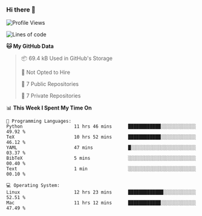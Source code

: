 ### Hi there 👋

<!--
**huayuan4396/huayuan4396** is a ✨ _special_ ✨ repository because its `README.md` (this file) appears on your GitHub profile.

Here are some ideas to get you started:

- 🔭 I’m currently working on ...
- 🌱 I’m currently learning ...
- 👯 I’m looking to collaborate on ...
- 🤔 I’m looking for help with ...
- 💬 Ask me about ...
- 📫 How to reach me: ...
- 😄 Pronouns: ...
- ⚡ Fun fact: ...
-->

<!--START_SECTION:waka-->
![Profile Views](http://img.shields.io/badge/Profile%20Views-0-blue)

![Lines of code](https://img.shields.io/badge/From%20Hello%20World%20I%27ve%20Written-5.6%20thousand%20lines%20of%20code-blue)

**🐱 My GitHub Data** 

> 📦 69.4 kB Used in GitHub's Storage 
 > 
> 🚫 Not Opted to Hire
 > 
> 📜 7 Public Repositories 
 > 
> 🔑 7 Private Repositories 
 > 
📊 **This Week I Spent My Time On** 

```text
💬 Programming Languages: 
Python                   11 hrs 46 mins      ████████████░░░░░░░░░░░░░   49.92 % 
TeX                      10 hrs 52 mins      ████████████░░░░░░░░░░░░░   46.12 % 
YAML                     47 mins             █░░░░░░░░░░░░░░░░░░░░░░░░   03.37 % 
BibTeX                   5 mins              ░░░░░░░░░░░░░░░░░░░░░░░░░   00.40 % 
Text                     1 min               ░░░░░░░░░░░░░░░░░░░░░░░░░   00.10 % 

💻 Operating System: 
Linux                    12 hrs 23 mins      █████████████░░░░░░░░░░░░   52.51 % 
Mac                      11 hrs 12 mins      ████████████░░░░░░░░░░░░░   47.49 % 
```


<!--END_SECTION:waka-->
